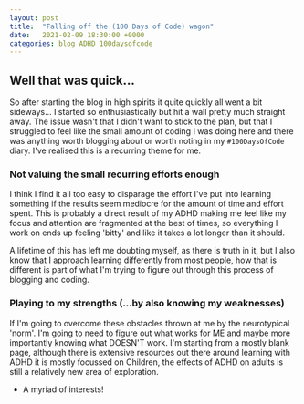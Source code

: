 ```yaml
---
layout: post
title:  "Falling off the (100 Days of Code) wagon"
date:   2021-02-09 18:30:00 +0000
categories: blog ADHD 100daysofcode
---
```


## Well that was quick...

So after starting the blog in high spirits it quite quickly all went a bit sideways... I started so enthusiastically but hit a wall pretty much straight away. The issue wasn't that I didn't want to stick to the plan, but that I struggled to feel like the small amount of coding I was doing here and there was anything worth blogging about or worth noting in my `#100DaysOfCode` diary. I've realised this is a recurring theme for me.

### Not valuing the small recurring efforts enough

I think I find it all too easy to disparage the effort I've put into learning something if the results seem mediocre for the amount of time and effort spent. This is probably a direct result of my ADHD making me feel like my focus and attention are fragmented at the best of times, so everything I work on ends up feeling 'bitty' and like it takes a lot longer than it should.

A lifetime of this has left me doubting myself, as there is truth in it, but I also know that I approach learning differently from most people, how that is different is part of what I'm trying to figure out through this process of blogging and coding. 

### Playing to my strengths (...by also knowing my weaknesses)

If I'm going to overcome these obstacles thrown at me by the neurotypical 'norm'. I'm going to need to figure out what works for ME and maybe more importantly knowing what DOESN'T work. I'm starting from a mostly blank page, although there is extensive resources out there around learning with ADHD it is mostly focussed on Children, the effects of ADHD on adults is still a relatively new area of exploration.

- A myriad of interests!